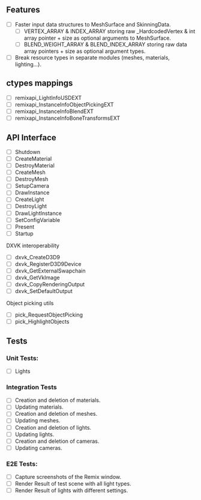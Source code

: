 ## Features
- [ ] Faster input data structures to MeshSurface and SkinningData.
  - [ ] VERTEX_ARRAY & INDEX_ARRAY storing raw _HardcodedVertex & int array pointer + size as optional arguments to MeshSurface.
  - [ ] BLEND_WEIGHT_ARRAY & BLEND_INDEX_ARRAY storing raw data array pointers + size as optional argument types.
- [ ] Break resource types in separate modules (meshes, materials, lighting...).

## ctypes mappings
- [ ] remixapi_LightInfoUSDEXT
- [ ] remixapi_InstanceInfoObjectPickingEXT
- [ ] remixapi_InstanceInfoBlendEXT
- [ ] remixapi_InstanceInfoBoneTransformsEXT

## API Interface
- [ ] Shutdown
- [ ] CreateMaterial
- [ ] DestroyMaterial
- [ ] CreateMesh
- [ ] DestroyMesh
- [ ] SetupCamera
- [ ] DrawInstance
- [ ] CreateLight
- [ ] DestroyLight
- [ ] DrawLightInstance
- [ ] SetConfigVariable
- [ ] Present
- [ ] Startup

DXVK interoperability
- [ ] dxvk_CreateD3D9
- [ ] dxvk_RegisterD3D9Device
- [ ] dxvk_GetExternalSwapchain
- [ ] dxvk_GetVkImage
- [ ] dxvk_CopyRenderingOutput
- [ ] dxvk_SetDefaultOutput

Object picking utils
- [ ] pick_RequestObjectPicking
- [ ] pick_HighlightObjects

## Tests
### Unit Tests:
-[ ] Lights

### Integration Tests
- [ ] Creation and deletion of materials.
- [ ] Updating materials.
- [ ] Creation and deletion of meshes.
- [ ] Updating meshes.
- [ ] Creation and deletion of lights.
- [ ] Updating lights.
- [ ] Creation and deletion of cameras.
- [ ] Updating cameras.

### E2E Tests:
- [ ] Capture screenshots of the Remix window.
- [ ] Render Result of test scene with all light types.
- [ ] Render Result of lights with different settings.
